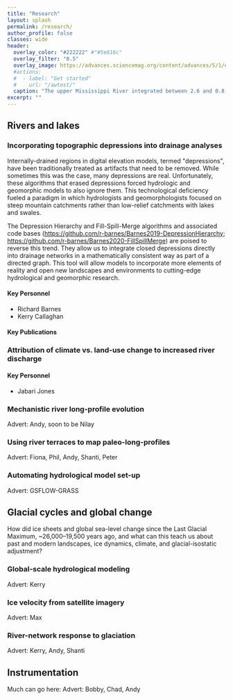 ```yaml
---
title: "Research"
layout: splash
permalink: /research/
author_profile: false
classes: wide
header:
  overlay_color: "#222222" #"#5e616c"
  overlay_filter: "0.5"
  overlay_image: https://advances.sciencemag.org/content/advances/5/1/eaav2366/F2.large.jpg
  #actions:
  #  - label: "Get started"
  #    url: "/awtest/"
  caption: "The upper Mississippi River integrated between 2.6 and 0.8 million years ago when ice first advanced into its catchment, damming rivers into lakes that overtopped ancient drainage divides and incised through isostatically uplifted landscape. Deeply eroded bedrock and an ancient waterfall beneath the river bed record the big river's dramatic start. *[Read the full study in Science Advances](https://advances.sciencemag.org/content/5/1/eaav2366/).*"
excerpt: ""
---
```


## Rivers and lakes

### Incorporating topographic depressions into drainage analyses

Internally-drained regions in digital elevation models, termed "depressions", have been traditionally treated as artifacts that need to be removed. While sometimes this was the case, many depressions are real. Unfortunately, these algorithms that erased depressions forced hydrologic and geomorphic models to also ignore them. This technological deficiency fueled a paradigm in which hydrologists and geomorphologists focused on steep mountain catchments rather than low-relief catchments with lakes and swales.

The Depression Hierarchy and Fill-Spill-Merge algorithms and associated code bases (https://github.com/r-barnes/Barnes2019-DepressionHierarchy; https://github.com/r-barnes/Barnes2020-FillSpillMerge) are poised to reverse this trend. They allow us to integrate closed depressions directly into drainage networks in a mathematically consistent way as part of a directed graph. This tool will allow models to incorporate more elements of reality and open new landscapes and environments to cutting-edge hydrological and geomorphic research.

#### Key Personnel

* Richard Barnes
* Kerry Callaghan

#### Key Publications



### Attribution of climate vs. land-use change to increased river discharge

#### Key Personnel

* Jabari Jones

### Mechanistic river long-profile evolution

Advert: Andy, soon to be Nilay

### Using river terraces to map paleo-long-profiles

Advert: Fiona, Phil, Andy, Shanti, Peter

### Automating hydrological model set-up

Advert: GSFLOW-GRASS

## Glacial cycles and global change

How did ice sheets and global sea-level change since the Last Glacial Maximum, ~26,000–19,500 years ago, and what can this teach us about past and modern landscapes, ice dynamics, climate, and glacial-isostatic adjustment?

### Global-scale hydrological modeling

Advert: Kerry

### Ice velocity from satellite imagery

Advert: Max

### River-network response to glaciation

Advert: Kerry, Andy, Shanti

## Instrumentation

Much can go here: Advert: Bobby, Chad, Andy
